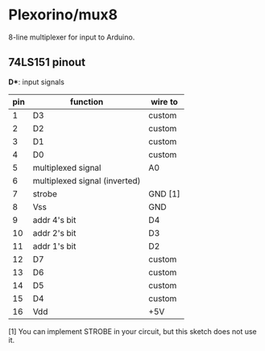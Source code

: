 # Plexorino/mux8

8-line multiplexer for input to Arduino.

## 74LS151 pinout

**D\***: input signals

| pin | function | wire to |
|-----|----------|---------|
| 1   | D3  | custom |
| 2   | D2  | custom |
| 3   | D1  | custom |
| 4   | D0  | custom |
| 5   | multiplexed signal  | A0 |
| 6   | multiplexed signal (inverted)  |  |
| 7   | strobe  | GND \[1\] |
| 8   | Vss  | GND |
| 9 | addr 4's bit | D4 |
| 10 | addr 2's bit | D3 |
| 11 | addr 1's bit | D2 |
| 12 | D7 | custom |
| 13 | D6 | custom | 
| 14 | D5 | custom | 
| 15 | D4 | custom |
| 16 | Vdd | +5V |

 \[1\] You can implement STROBE in your circuit, but this sketch does not use it.
